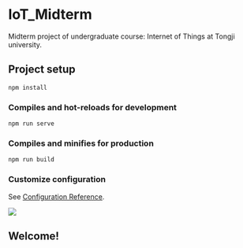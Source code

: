 # IoT_Midterm
Midterm project of undergraduate course: Internet of Things at Tongji university.


## Project setup
```
npm install
```

### Compiles and hot-reloads for development
```
npm run serve
```

### Compiles and minifies for production
```
npm run build
```

### Customize configuration
See [Configuration Reference](https://cli.vuejs.org/config/).

![](D:\OneDrive\桌面\12.png)

## Welcome!
